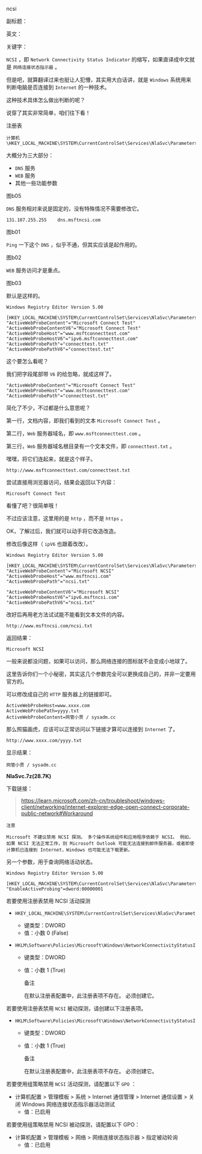 ncsi

副标题：

英文：

关键字：







`NCSI` ，即 `Network Connectivity Status Indicator` 的缩写，如果直译成中文就是 `网络连接状态指示器` 。

但是吧，就算翻译过来也挺让人犯懵，其实用大白话讲，就是 `Windows` 系统用来判断电脑是否连接到 `Internet` 的一种技术。

这种技术具体怎么做出判断的呢？

说穿了其实非常简单，咱们往下看！





注册表

```
计算机\HKEY_LOCAL_MACHINE\SYSTEM\CurrentControlSet\Services\NlaSvc\Parameters\Internet
```

大概分为三大部分：

* `DNS` 服务
* `WEB` 服务
* 其他一些功能参数

图b05



`DNS` 服务相对来说是固定的，没有特殊情况不需要修改它。

```
131.107.255.255    dns.msftncsi.com
```

图b01



`Ping` 一下这个 `DNS` ，似乎不通，但其实应该是起作用的。

图b02



`WEB` 服务访问才是重点。

图b03



默认是这样的。

```
Windows Registry Editor Version 5.00

[HKEY_LOCAL_MACHINE\SYSTEM\CurrentControlSet\Services\NlaSvc\Parameters\Internet]
"ActiveWebProbeContent"="Microsoft Connect Test"
"ActiveWebProbeContentV6"="Microsoft Connect Test"
"ActiveWebProbeHost"="www.msftconnecttest.com"
"ActiveWebProbeHostV6"="ipv6.msftconnecttest.com"
"ActiveWebProbePath"="connecttest.txt"
"ActiveWebProbePathV6"="connecttest.txt"
```



这个要怎么看呢？

我们把字段尾部带 `V6` 的给忽略，就成这样了。

```
"ActiveWebProbeContent"="Microsoft Connect Test"
"ActiveWebProbeHost"="www.msftconnecttest.com"
"ActiveWebProbePath"="connecttest.txt"
```



简化了不少，不过都是什么意思呢？

第一行，文档内容，即我们看到的文本 `Microsoft Connect Test` 。

第二行，`Web` 服务器域名，即 `www.msftconnecttest.com` 。

第三行，`Web` 服务器域名根目录有一个文本文件，即 `connecttest.txt` 。



嘿嘿，将它们连起来，就是这个样子。

```
http://www.msftconnecttest.com/connecttest.txt
```

尝试直接用浏览器访问，结果会返回以下内容：

```
Microsoft Connect Test
```



看懂了吧？很简单哦！

不过应该注意，这里用的是 `http` ，而不是 `https` 。



OK，了解过后，我们就可以动手将它改造改造。

修改后像这样（ `ipV6` 也跟着改改）。

```
Windows Registry Editor Version 5.00

[HKEY_LOCAL_MACHINE\SYSTEM\CurrentControlSet\Services\NlaSvc\Parameters\Internet]
"ActiveWebProbeContent"="Microsoft NCSI"
"ActiveWebProbeHost"="www.msftncsi.com"
"ActiveWebProbePath"="ncsi.txt"

"ActiveWebProbeContentV6"="Microsoft NCSI"
"ActiveWebProbeHostV6"="ipv6.msftncsi.com"
"ActiveWebProbePathV6"="ncsi.txt"
```





改好后再用老方法试试能不能看到文本文件的内容。

```
http://www.msftncsi.com/ncsi.txt
```

返回结果：

```
Microsoft NCSI
```



一般来说都没问题，如果可以访问，那么网络连接的图标就不会变成小地球了。

这里告诉你们一个小秘密，其实这几个参数完全可以更换成自己的，并非一定要用官方的。



可以修改成自己的 `HTTP` 服务器上的链接即可。

```
ActiveWebProbeHost=www.xxxx.com
ActiveWebProbePath=yyyy.txt
ActiveWebProbeContent=网管小贾 / sysadm.cc
```



那么照猫画虎，应该可以正常访问以下链接才算可以连接到 `Internet` 了。

```
http://www.xxxx.com/yyyy.txt
```

显示结果：

```
网管小贾 / sysadm.cc
```



**NlaSvc.7z(28.7K)**

下载链接：





> https://learn.microsoft.com/zh-cn/troubleshoot/windows-client/networking/internet-explorer-edge-open-connect-corporate-public-network#Workaround



```
注意

Microsoft 不建议禁用 NCSI 探测。 多个操作系统组件和应用程序依赖于 NCSI。 例如，如果 NCSI 无法正常工作，则 Microsoft Outlook 可能无法连接到邮件服务器，或者即使计算机已连接到 Internet，Windows 也可能无法下载更新。
```





另一个参数，用于查询网络活动状态。



```
Windows Registry Editor Version 5.00

[HKEY_LOCAL_MACHINE\SYSTEM\CurrentControlSet\Services\NlaSvc\Parameters\Internet]
"EnableActiveProbing"=dword:00000001
```







 若要使用注册表禁用 NCSI 活动探测 

- ```
  HKEY_LOCAL_MACHINE\SYSTEM\CurrentControlSet\Services\NlaSvc\Parameters\Internet\EnableActiveProbing
  ```

  - 键类型：DWORD
  - 值：小数 0 (False) 

- ```
  HKLM\Software\Policies\Microsoft\Windows\NetworkConnectivityStatusIndicator\NoActiveProbe
  ```

  - 键类型：DWORD

  - 值：小数 1 (True) 

     备注

    在默认注册表配置中，此注册表项不存在。 必须创建它。



若要使用注册表禁用 `NCSI` 被动探测，请创建以下注册表项。

- ```
  HKLM\Software\Policies\Microsoft\Windows\NetworkConnectivityStatusIndicator\DisablePassivePolling
  ```

  - 键类型：DWORD

  - 值：小数 1 (True) 

     备注

    在默认注册表配置中，此注册表项不存在。 必须创建它。





若要使用组策略禁用 `NCSI` 活动探测，请配置以下 `GPO` ：

- 计算机配置 > 管理模板 > 系统 > Internet 通信管理 > Internet 通信设置 > 关闭 Windows 网络连接状态指示器活动测试
  - 值：已启用

若要使用组策略禁用 NCSI 被动探测，请配置以下 GPO：

- 计算机配置 > 管理模板 > 网络 > 网络连接状态指示器 > 指定被动轮询
  - 值：已启用







